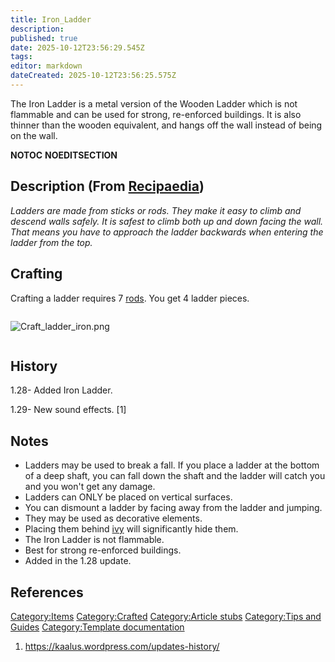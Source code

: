 ```yaml
---
title: Iron_Ladder
description: 
published: true
date: 2025-10-12T23:56:29.545Z
tags: 
editor: markdown
dateCreated: 2025-10-12T23:56:25.575Z
---
```


The Iron Ladder is a metal version of the Wooden Ladder which is not
flammable and can be used for strong, re-enforced buildings. It is also
thinner than the wooden equivalent, and hangs off the wall instead of
being on the wall.

__NOTOC__ __NOEDITSECTION__

## Description (From [Recipaedia](Recipaedia "wikilink"))

*Ladders are made from sticks or rods. They make it easy to climb and
descend walls safely. It is safest to climb both up and down facing the
wall. That means you have to approach the ladder backwards when entering
the ladder from the top.*

## Crafting

Crafting a ladder requires 7 [rods](rod "wikilink"). You get 4 ladder
pieces. 

<div style="overflow:hidden">

![Craft_ladder_iron.png](Craft_ladder_iron.png
"Craft_ladder_iron.png")

</div>

## History

1.28- Added Iron Ladder.

1.29- New sound effects. \[1\]

## Notes

  - Ladders may be used to break a fall. If you place a ladder at the
    bottom of a deep shaft, you can fall down the shaft and the ladder
    will catch you and you won't get any damage.
  - Ladders can ONLY be placed on vertical surfaces. 
  - You can dismount a ladder by facing away from the ladder and
    jumping. 
  - They may be used as decorative elements. 
  - Placing them behind [ivy](ivy "wikilink") will significantly hide
    them. 
  - The Iron Ladder is not flammable.
  - Best for strong re-enforced buildings.
  - Added in the 1.28 update.

## References

<references />

[Category:Items](Category:Items "wikilink")
[Category:Crafted](Category:Crafted "wikilink") [Category:Article
stubs](Category:Article_stubs "wikilink") [Category:Tips and
Guides](Category:Tips_and_Guides "wikilink") [Category:Template
documentation](Category:Template_documentation "wikilink")

1.  <https://kaalus.wordpress.com/updates-history/>